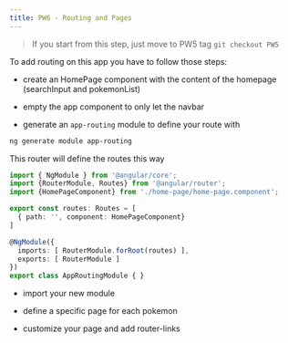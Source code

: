 ```yaml
---
title: PW6 - Routing and Pages
---
```


> If you start from this step, just move to PW5 tag `git checkout PW5`

To add routing on this app you have to follow those steps:

- create an HomePage component with the content of the homepage (searchInput and pokemonList)

- empty the app component to only let the navbar

- generate an `app-routing` module to define your route with

```bash
ng generate module app-routing
```

This router will define the routes this way

```typescript
import { NgModule } from '@angular/core';
import {RouterModule, Routes} from '@angular/router';
import {HomePageComponent} from './home-page/home-page.component';

export const routes: Routes = [
  { path: '', component: HomePageComponent}
]

@NgModule({
  imports: [ RouterModule.forRoot(routes) ],
  exports: [ RouterModule ]
})
export class AppRoutingModule { }
```

- import your new module

- define a specific page for each pokemon

- customize your page and add router-links



